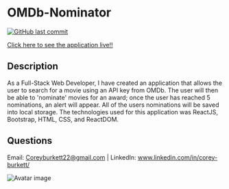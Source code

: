 # OMDb-Nominator

[![GitHub last commit](https://img.shields.io/github/last-commit/cburkett22/OMDb-Nominator)]()

[Click here to see the application live!!](https://cburkett22.github.io/OMDb-Nominator/)

## Description
As a Full-Stack Web Developer, I have created an application that allows the user to search for a movie using an API key from OMDb. The user will then be able to 'nominate' movies for an award; once the user has reached 5 nominations, an alert will appear. All of the users nominations will be saved into local storage. The technologies used for this application was ReactJS, Bootstrap, HTML, CSS, and ReactDOM.

## Questions
Email: Coreyburkett22@gmail.com |
LinkedIn: www.linkedin.com/in/corey-burkett/

![Avatar image](https://avatars3.githubusercontent.com/u/63064602?v=4/to/img.png)
